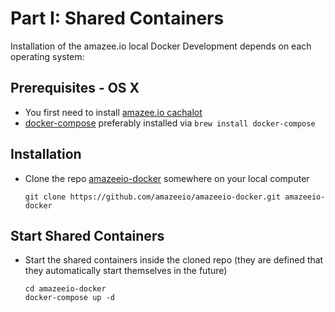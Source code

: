 # Part I: Shared Containers


Installation of the amazee.io local Docker Development depends on each operating system:
 
## Prerequisites - OS X
- You first need to install [amazee.io cachalot](./os_x_cachalot.md)
- [docker-compose](https://docs.docker.com/compose/install/) preferably installed via `brew install docker-compose`


## Installation

- Clone the repo [amazeeio-docker](https://github.com/amazeeio/amazeeio-docker) somewhere on your local computer

	```
	git clone https://github.com/amazeeio/amazeeio-docker.git amazeeio-docker
	```

## Start Shared Containers
- Start the shared containers inside the cloned repo (they are defined that they automatically start themselves in the future)

	```
	cd amazeeio-docker
    docker-compose up -d
	```